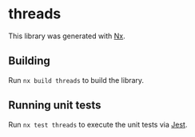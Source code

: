 # threads

This library was generated with [Nx](https://nx.dev).

## Building

Run `nx build threads` to build the library.

## Running unit tests

Run `nx test threads` to execute the unit tests via [Jest](https://jestjs.io).
